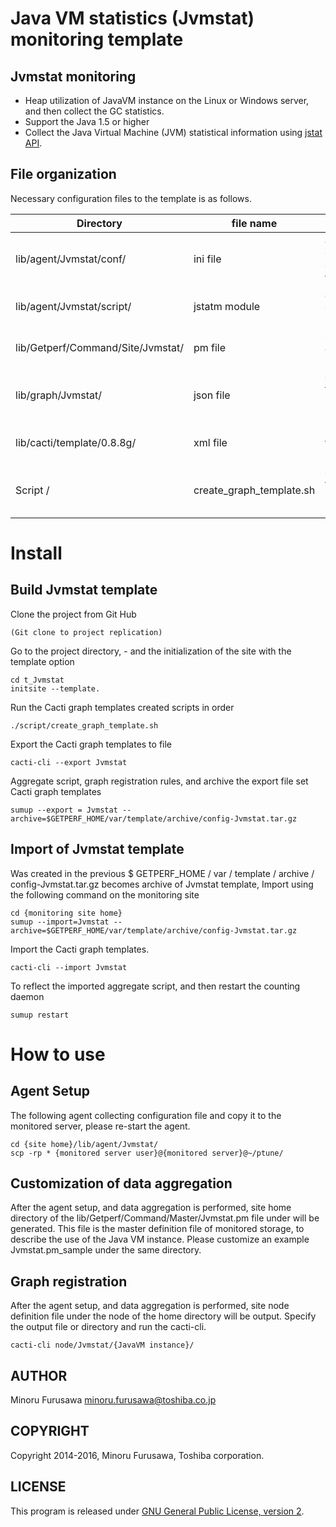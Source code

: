 Java VM statistics (Jvmstat) monitoring template
======================================

Jvmstat monitoring
-----------------

* Heap utilization of JavaVM instance on the Linux or Windows server, and then collect the GC statistics.
* Support the Java 1.5 or higher
* Collect the Java Virtual Machine (JVM) statistical information using [jstat API](https://docs.oracle.com/javase/jp/6/technotes/tools/share/jstat.html).

File organization
-------

Necessary configuration files to the template is as follows.

|             Directory             |        file name         |             Applications            |
|-----------------------------------|--------------------------|-------------------------------------|
| lib/agent/Jvmstat/conf/           | ini file                 | agent collecting configuration file |
| lib/agent/Jvmstat/script/         | jstatm module            | agent collected script              |
| lib/Getperf/Command/Site/Jvmstat/ | pm file                  | data aggregation script             |
| lib/graph/Jvmstat/                | json file                | graph template registration rules   |
| lib/cacti/template/0.8.8g/        | xml file                 | Cacti template export file          |
| Script /                          | create_graph_template.sh | graph template registration script  |

Install
=====

Build Jvmstat template
-------------------

Clone the project from Git Hub

```
(Git clone to project replication)
```

Go to the project directory, - and the initialization of the site with the template option

```
cd t_Jvmstat
initsite --template.
```

Run the Cacti graph templates created scripts in order

```
./script/create_graph_template.sh
```

Export the Cacti graph templates to file

```
cacti-cli --export Jvmstat
```

Aggregate script, graph registration rules, and archive the export file set Cacti graph templates

```
sumup --export = Jvmstat --archive=$GETPERF_HOME/var/template/archive/config-Jvmstat.tar.gz
```

Import of Jvmstat template
---------------------

Was created in the previous $ GETPERF_HOME / var / template / archive / config-Jvmstat.tar.gz becomes archive of Jvmstat template,
Import using the following command on the monitoring site

```
cd {monitoring site home}
sumup --import=Jvmstat --archive=$GETPERF_HOME/var/template/archive/config-Jvmstat.tar.gz
```

Import the Cacti graph templates.

```
cacti-cli --import Jvmstat
```

To reflect the imported aggregate script, and then restart the counting daemon

```
sumup restart
```

How to use
=====

Agent Setup
--------------------

The following agent collecting configuration file and copy it to the monitored server, please re-start the agent.

```
cd {site home}/lib/agent/Jvmstat/
scp -rp * {monitored server user}@{monitored server}@~/ptune/
```

Customization of data aggregation
--------------------

After the agent setup, and data aggregation is performed, site home directory of the lib/Getperf/Command/Master/Jvmstat.pm file under will be generated.
This file is the master definition file of monitored storage, to describe the use of the Java VM instance.
Please customize an example Jvmstat.pm_sample under the same directory.

Graph registration
-----------------

After the agent setup, and data aggregation is performed, site node definition file under the node of the home directory will be output.
Specify the output file or directory and run the cacti-cli.

```
cacti-cli node/Jvmstat/{JavaVM instance}/
```

AUTHOR
-----------

Minoru Furusawa <minoru.furusawa@toshiba.co.jp>

COPYRIGHT
-----------

Copyright 2014-2016, Minoru Furusawa, Toshiba corporation.

LICENSE
-----------

This program is released under [GNU General Public License, version 2](http://www.gnu.org/licenses/gpl-2.0.html).
